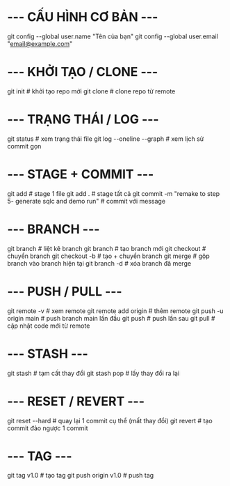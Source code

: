 # --- CẤU HÌNH CƠ BẢN ---
git config --global user.name "Tên của bạn"
git config --global user.email "email@example.com"

# --- KHỞI TẠO / CLONE ---
git init                     # khởi tạo repo mới
git clone <url>              # clone repo từ remote

# --- TRẠNG THÁI / LOG ---
git status                   # xem trạng thái file
git log --oneline --graph    # xem lịch sử commit gọn

# --- STAGE + COMMIT ---
git add <file>               # stage 1 file
git add .                    # stage tất cả
git commit -m "remake to step 5- generate sqlc and demo run"     # commit với message

# --- BRANCH ---
git branch                   # liệt kê branch
git branch <ten-branch>      # tạo branch mới
git checkout <ten-branch>    # chuyển branch
git checkout -b <ten-branch> # tạo + chuyển branch
git merge <ten-branch>       # gộp branch vào branch hiện tại
git branch -d <ten-branch>   # xóa branch đã merge

# --- PUSH / PULL ---
git remote -v                # xem remote
git remote add origin <url>  # thêm remote
git push -u origin main      # push branch main lần đầu
git push                     # push lần sau
git pull                     # cập nhật code mới từ remote

# --- STASH ---
git stash                    # tạm cất thay đổi
git stash pop                # lấy thay đổi ra lại

# --- RESET / REVERT ---
git reset --hard <hash>      # quay lại 1 commit cụ thể (mất thay đổi)
git revert <hash>            # tạo commit đảo ngược 1 commit

# --- TAG ---
git tag v1.0                 # tạo tag
git push origin v1.0         # push tag
